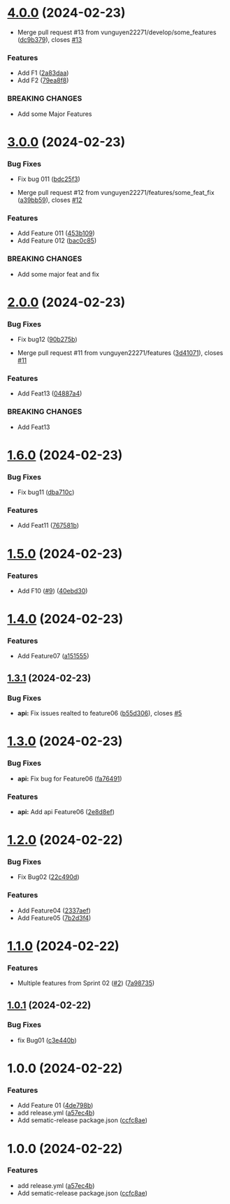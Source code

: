 # [4.0.0](https://github.com/vunguyen22271/Auto_Release_01/compare/v3.0.0...v4.0.0) (2024-02-23)


* Merge pull request #13 from vunguyen22271/develop/some_features ([dc9b379](https://github.com/vunguyen22271/Auto_Release_01/commit/dc9b3794f58d395bb25b7dbf3673d56dd5215507)), closes [#13](https://github.com/vunguyen22271/Auto_Release_01/issues/13)


### Features

* Add F1 ([2a83daa](https://github.com/vunguyen22271/Auto_Release_01/commit/2a83daa91ff1c9455ae0acca406b3f4a4312644a))
* Add F2 ([79ea8f8](https://github.com/vunguyen22271/Auto_Release_01/commit/79ea8f85538b6a9f339b829df1abdf3e21b9894b))


### BREAKING CHANGES

* Add some Major Features

# [3.0.0](https://github.com/vunguyen22271/Auto_Release_01/compare/v2.0.0...v3.0.0) (2024-02-23)


### Bug Fixes

* Fix bug 011 ([bdc25f3](https://github.com/vunguyen22271/Auto_Release_01/commit/bdc25f3b00d59a4de0f2cf43c5856ac74298dd9e))


* Merge pull request #12 from vunguyen22271/features/some_feat_fix ([a39bb59](https://github.com/vunguyen22271/Auto_Release_01/commit/a39bb5930bbbd916c799ad487d7ef56429f05da7)), closes [#12](https://github.com/vunguyen22271/Auto_Release_01/issues/12)


### Features

* Add Feature 011 ([453b109](https://github.com/vunguyen22271/Auto_Release_01/commit/453b10931fca3d3715c5c10bc492391d7651492d))
* Add Feature 012 ([bac0c85](https://github.com/vunguyen22271/Auto_Release_01/commit/bac0c856fa07d5f932eabe01ae4eb72118753192))


### BREAKING CHANGES

* Add some major feat and fix

# [2.0.0](https://github.com/vunguyen22271/Auto_Release_01/compare/v1.6.0...v2.0.0) (2024-02-23)


### Bug Fixes

* Fix bug12 ([90b275b](https://github.com/vunguyen22271/Auto_Release_01/commit/90b275bfd2add918a339faa6c60786c5b626a14a))


* Merge pull request #11 from vunguyen22271/features ([3d41071](https://github.com/vunguyen22271/Auto_Release_01/commit/3d41071a1315b5517b78158a6519477d5a34948a)), closes [#11](https://github.com/vunguyen22271/Auto_Release_01/issues/11)


### Features

* Add Feat13 ([04887a4](https://github.com/vunguyen22271/Auto_Release_01/commit/04887a4eaf79e8361455acd1a37841f529d21d58))


### BREAKING CHANGES

* Add Feat13

# [1.6.0](https://github.com/vunguyen22271/Auto_Release_01/compare/v1.5.0...v1.6.0) (2024-02-23)


### Bug Fixes

* Fix bug11 ([dba710c](https://github.com/vunguyen22271/Auto_Release_01/commit/dba710c2cad5fbdbee0f0332c8007e4438968987))


### Features

* Add Feat11 ([767581b](https://github.com/vunguyen22271/Auto_Release_01/commit/767581bdf39c5058ccf9b6e430f2230f81cdb60d))

# [1.5.0](https://github.com/vunguyen22271/Auto_Release_01/compare/v1.4.0...v1.5.0) (2024-02-23)


### Features

* Add F10 ([#9](https://github.com/vunguyen22271/Auto_Release_01/issues/9)) ([40ebd30](https://github.com/vunguyen22271/Auto_Release_01/commit/40ebd3092db9cc2e42820c677b2e5432704e2b98))

# [1.4.0](https://github.com/vunguyen22271/Auto_Release_01/compare/v1.3.1...v1.4.0) (2024-02-23)


### Features

* Add Feature07 ([a151555](https://github.com/vunguyen22271/Auto_Release_01/commit/a1515555d2b58cbf2cff5f41140ec0b629618f3b))

## [1.3.1](https://github.com/vunguyen22271/Auto_Release_01/compare/v1.3.0...v1.3.1) (2024-02-23)


### Bug Fixes

* **api:** Fix issues realted to feature06 ([b55d306](https://github.com/vunguyen22271/Auto_Release_01/commit/b55d306a3130ed5a1d196323860f9fc3ee0e4a98)), closes [#5](https://github.com/vunguyen22271/Auto_Release_01/issues/5)

# [1.3.0](https://github.com/vunguyen22271/Auto_Release_01/compare/v1.2.0...v1.3.0) (2024-02-23)


### Bug Fixes

* **api:** Fix bug for Feature06 ([fa76491](https://github.com/vunguyen22271/Auto_Release_01/commit/fa76491bbf094ff5de76271f5ca3672761e10599))


### Features

* **api:** Add api Feature06 ([2e8d8ef](https://github.com/vunguyen22271/Auto_Release_01/commit/2e8d8ef17a77604663bd23d816e014166122db2e))

# [1.2.0](https://github.com/vunguyen22271/Auto_Release_01/compare/v1.1.0...v1.2.0) (2024-02-22)


### Bug Fixes

* Fix Bug02 ([22c490d](https://github.com/vunguyen22271/Auto_Release_01/commit/22c490d68512183fa47aa3f0d706f83e1386932a))


### Features

* Add Feature04 ([2337aef](https://github.com/vunguyen22271/Auto_Release_01/commit/2337aef10cfe035a35f35f6bd665745ec0ad392d))
* Add Feature05 ([7b2d3f4](https://github.com/vunguyen22271/Auto_Release_01/commit/7b2d3f4cc9c28e8c1ddc9a824d10b01e89809a98))

# [1.1.0](https://github.com/vunguyen22271/Auto_Release_01/compare/v1.0.1...v1.1.0) (2024-02-22)


### Features

* Multiple features from Sprint 02 ([#2](https://github.com/vunguyen22271/Auto_Release_01/issues/2)) ([7a98735](https://github.com/vunguyen22271/Auto_Release_01/commit/7a98735c0f65906eec1e192d4cbaa08e41dbec6f))

## [1.0.1](https://github.com/vunguyen22271/Auto_Release_01/compare/v1.0.0...v1.0.1) (2024-02-22)


### Bug Fixes

* fix Bug01 ([c3e440b](https://github.com/vunguyen22271/Auto_Release_01/commit/c3e440b4b8d70b4bbb30cdeee6667f8e9c29f88b))

# 1.0.0 (2024-02-22)


### Features

* Add Feature 01 ([4de798b](https://github.com/vunguyen22271/Auto_Release_01/commit/4de798b79abaed5e91dc53a6ce16ccb6be32fc3b))
* add release.yml ([a57ec4b](https://github.com/vunguyen22271/Auto_Release_01/commit/a57ec4b841ef6c4a94a81b11e90f7de31e20e6eb))
* Add sematic-release package.json ([ccfc8ae](https://github.com/vunguyen22271/Auto_Release_01/commit/ccfc8ae4d557c17e380fd49605b548eab2408a83))

# 1.0.0 (2024-02-22)


### Features

* add release.yml ([a57ec4b](https://github.com/vunguyen22271/Auto_Release_01/commit/a57ec4b841ef6c4a94a81b11e90f7de31e20e6eb))
* Add sematic-release package.json ([ccfc8ae](https://github.com/vunguyen22271/Auto_Release_01/commit/ccfc8ae4d557c17e380fd49605b548eab2408a83))
